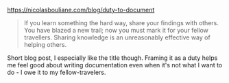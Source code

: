 https://nicolasbouliane.com/blog/duty-to-document

> If you learn something the hard way, share your findings with others. You have blazed a new trail; now you must mark it for your fellow travellers. Sharing knowledge is an unreasonably effective way of helping others.

Short blog post, I especially like the title though. Framing it as a duty helps me feel good about writing documentation even when it's not what I want to do - I owe it to my fellow-travelers.